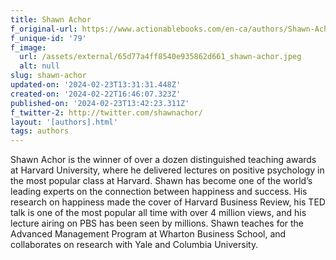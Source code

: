 ```yaml
---
title: Shawn Achor
f_original-url: https://www.actionablebooks.com/en-ca/authors/Shawn-Achor/
f_unique-id: '79'
f_image:
  url: /assets/external/65d77a4ff8540e935862d661_shawn-achor.jpeg
  alt: null
slug: shawn-achor
updated-on: '2024-02-23T13:31:31.448Z'
created-on: '2024-02-22T16:46:07.323Z'
published-on: '2024-02-23T13:42:23.311Z'
f_twitter-2: http://twitter.com/shawnachor/
layout: '[authors].html'
tags: authors
---
```


Shawn Achor is the winner of over a dozen distinguished teaching awards at Harvard University, where he delivered lectures on positive psychology in the most popular class at Harvard. Shawn has become one of the world’s leading experts on the connection between happiness and success. His research on happiness made the cover of Harvard Business Review, his TED talk is one of the most popular all time with over 4 million views, and his lecture airing on PBS has been seen by millions. Shawn teaches for the Advanced Management Program at Wharton Business School, and collaborates on research with Yale and Columbia University.

